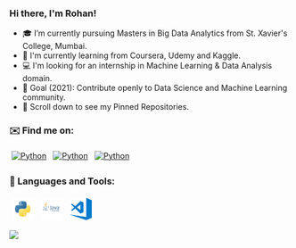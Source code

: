 ### Hi there, I'm Rohan!

<!--
**Rohanvp07/Rohanvp07** is a ✨ _special_ ✨ repository because its `README.md` (this file) appears on your GitHub profile.

Here are some ideas to get you started:

- 🔭 I’m currently pursuing on ...
- 🌱 I’m currently learning ...
- 👯 I’m looking to collaborate on ...
- 🤔 I’m looking for help with ...
- 💬 Ask me about ...
- 📫 How to reach me: ...
- 😄 Pronouns: ...
- ⚡ Fun fact: ...
-->

* 🎓 I’m currently pursuing Masters in Big Data Analytics from St. Xavier's College, Mumbai.
* 🌱 I'm currently learning from Coursera, Udemy and Kaggle.
* 💻 I'm looking for an internship in Machine Learning & Data Analysis domain.
* 🎯 Goal (2021): Contribute openly to Data Science and Machine Learning community.
* 📌 Scroll down to see my Pinned Repositories.

### ✉️ Find me on:


<p align="left">
 <!--<a href="https://charalambosioannou.github.io/" target="_blank" rel="noopener noreferrer"> <img src="https://raw.githubusercontent.com/iconic/open-iconic/master/svg/globe.svg" alt="Python" height="40" style="vertical-align:top; margin:4px"> </a>-->

 <a href="https://linkedin.com/in/rohan-patil-107163184/" target="_blank" rel="noopener noreferrer"> <img src="https://cdn.jsdelivr.net/npm/simple-icons@v3/icons/linkedin.svg" alt="Python" height="30" style="vertical-align:top; margin:4px"></a>
 <a href="rohanvp009@gmail.com"> <img src="https://cdn.jsdelivr.net/npm/simple-icons@v3/icons/gmail.svg" alt="Python" height="30" style="vertical-align:top; margin:4px"></a>
 <a href="https://www.instagram.com/ign_rohan/"> <img src="https://cdn.jsdelivr.net/npm/simple-icons@v3/icons/instagram.svg" alt="Python" height="30" style="vertical-align:top; margin:4px"></a>

</p>


### 🧰 Languages and Tools:
<p align="left">
<img src="https://raw.githubusercontent.com/github/explore/80688e429a7d4ef2fca1e82350fe8e3517d3494d/topics/python/python.png" alt="Python" height="40" style="vertical-align:top; margin:4px">
<img src="https://raw.githubusercontent.com/github/explore/80688e429a7d4ef2fca1e82350fe8e3517d3494d/topics/java/java.png" alt="Javascript" height="40" style="vertical-align:top; margin:4px">
<img src="https://raw.githubusercontent.com/github/explore/80688e429a7d4ef2fca1e82350fe8e3517d3494d/topics/visual-studio-code/visual-studio-code.png" alt="VS Code" height="40" style="vertical-align:top; margin:4px">
</p>

![](https://visitor-badge.laobi.icu/badge?page_id=Rohanvp07.Rohanvp07)

